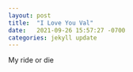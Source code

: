 ```yaml
---
layout: post
title:  "I Love You Val"
date:   2021-09-26 15:57:27 -0700
categories: jekyll update
---
```


My ride or die

